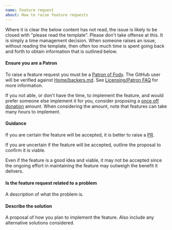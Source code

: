 ```yaml
---
name: Feature request
about: How to raise feature requests
---
```


Where it is clear the below content has not read, the issue is likely to be closed with "please read the template". Please don't take offense at this. It is simply a time management decision. When someone raises an issue, without reading the template, then often too much time is spent going back and forth to obtain information that is outlined below.


#### Ensure you are a Patron

To raise a feature request you must be a [Patron of Fody](https://opencollective.com/fody/order/3059). The GitHub user will be verified against [Home/backers.md](https://github.com/Fody/Fody/blob/master/backers.md). See [Licensing/Patron FAQ](https://github.com/Fody/Fody#licensingpatron-faq) for more information.

If you not able, or don't have the time, to implement the feature, and would prefer someone else implement it for you, consider proposing a [once off donation](https://opencollective.com/fody/donate) amount. When considering the amount, note that features can take many hours to implement.


#### Guidance

If you are certain the feature will be accepted, it is better to raise a [PR](https://help.github.com/articles/about-pull-requests/).

If you are uncertain if the feature will be accepted, outline the proposal to confirm it is viable.

Even if the feature is a good idea and viable, it may not be accepted since the ongoing effort in maintaining the feature may outweigh the benefit it delivers.


#### Is the feature request related to a problem

A description of what the problem is.


#### Describe the solution

A proposal of how you plan to implement the feature. Also include any alternative solutions considered.